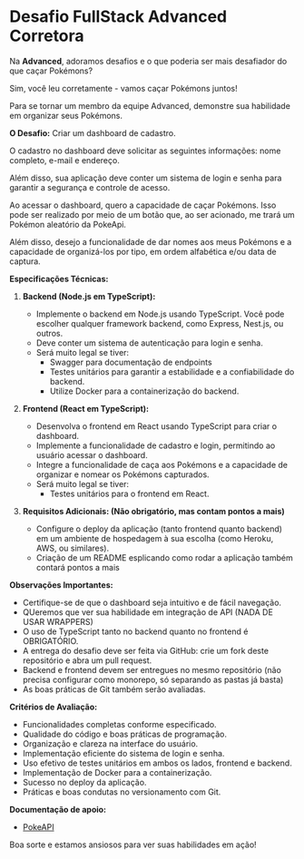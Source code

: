 # Desafio FullStack Advanced Corretora

Na **Advanced**, adoramos desafios e o que poderia ser mais desafiador do que caçar Pokémons?

Sim, você leu corretamente - vamos caçar Pokémons juntos!

Para se tornar um membro da equipe Advanced, demonstre sua habilidade em organizar seus Pokémons.

**O Desafio:** Criar um dashboard de cadastro.

O cadastro no dashboard deve solicitar as seguintes informações: nome completo, e-mail e endereço.

Além disso, sua aplicação deve conter um sistema de login e senha para garantir a segurança e controle de acesso.

Ao acessar o dashboard, quero a capacidade de caçar Pokémons. Isso pode ser realizado por meio de um botão que, ao ser acionado, me trará um Pokémon aleatório da PokeApi.

Além disso, desejo a funcionalidade de dar nomes aos meus Pokémons e a capacidade de organizá-los por tipo, em ordem alfabética e/ou data de captura.

**Especificações Técnicas:**

1. **Backend (Node.js em TypeScript):**
   - Implemente o backend em Node.js usando TypeScript. Você pode escolher qualquer framework backend, como Express, Nest.js, ou outros.
   - Deve conter um sistema de autenticação para login e senha.
   - Será muito legal se tiver:
     - Swagger para documentação de endpoints  
     - Testes unitários para garantir a estabilidade e a confiabilidade do backend.
     - Utilize Docker para a containerização do backend.

2. **Frontend (React em TypeScript):**
   - Desenvolva o frontend em React usando TypeScript para criar o dashboard.
   - Implemente a funcionalidade de cadastro e login, permitindo ao usuário acessar o dashboard.
   - Integre a funcionalidade de caça aos Pokémons e a capacidade de organizar e nomear os Pokémons capturados.
   - Será muito legal se tiver:
      - Testes unitários para o frontend em React.

3. **Requisitos Adicionais: (Não obrigatório, mas contam pontos a mais)**
   - Configure o deploy da aplicação (tanto frontend quanto backend) em um ambiente de hospedagem à sua escolha (como Heroku, AWS, ou similares).
   - Criação de um README esplicando como rodar a aplicação também contará pontos a mais

**Observações Importantes:**
- Certifique-se de que o dashboard seja intuitivo e de fácil navegação.
- QUeremos que ver sua habilidade em integração de API (NADA DE USAR WRAPPERS)
- O uso de TypeScript tanto no backend quanto no frontend é OBRIGATÓRIO.
- A entrega do desafio deve ser feita via GitHub: crie um fork deste repositório e abra um pull request.
- Backend e frontend devem ser entregues no mesmo repositório (não precisa configurar como monorepo, só separando as pastas já basta)
- As boas práticas de Git também serão avaliadas.


**Critérios de Avaliação:**
- Funcionalidades completas conforme especificado.
- Qualidade do código e boas práticas de programação.
- Organização e clareza na interface do usuário.
- Implementação eficiente do sistema de login e senha.
- Uso efetivo de testes unitários em ambos os lados, frontend e backend.
- Implementação de Docker para a containerização.
- Sucesso no deploy da aplicação.
- Práticas e boas condutas no versionamento com Git.

**Documentação de apoio:**
- [PokeAPI](https://pokeapi.co/)
  

Boa sorte e estamos ansiosos para ver suas habilidades em ação!
